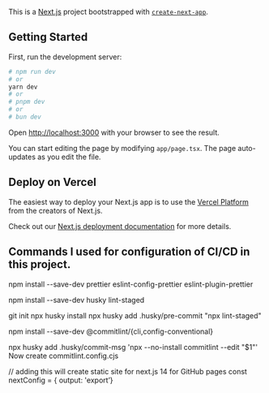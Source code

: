 This is a [Next.js](https://nextjs.org/) project bootstrapped with [`create-next-app`](https://github.com/vercel/next.js/tree/canary/packages/create-next-app).

## Getting Started

First, run the development server:

```bash
# npm run dev
# or
yarn dev
# or
# pnpm dev
# or
# bun dev
```

Open [http://localhost:3000](http://localhost:3000) with your browser to see the result.

You can start editing the page by modifying `app/page.tsx`. The page auto-updates as you edit the file.

<!-- "eslint-config-prettier": "^9.1.0", // Tắt các quy tắc ESLint có thể xung đột với Prettier
"eslint-plugin-prettier": "^5.0.1", // Cho phép ESLint chạy Prettier như một quy tắc ESLint để báo lỗi định dạng. -->
## Deploy on Vercel

The easiest way to deploy your Next.js app is to use the [Vercel Platform](https://vercel.com/new?utm_medium=default-template&filter=next.js&utm_source=create-next-app&utm_campaign=create-next-app-readme) from the creators of Next.js.

Check out our [Next.js deployment documentation](https://nextjs.org/docs/deployment) for more details.

## Commands I used for configuration of CI/CD in this project.

npm install --save-dev prettier eslint-config-prettier eslint-plugin-prettier

npm install --save-dev husky lint-staged

git init
npx husky install
npx husky add .husky/pre-commit "npx lint-staged"

npm install --save-dev @commitlint/{cli,config-conventional}

npx husky add .husky/commit-msg 'npx --no-install commitlint --edit "$1"'  Now create commitlint.config.cjs

// adding this will create static site for next.js 14 for GitHub pages const nextConfig = { output: 'export’}
